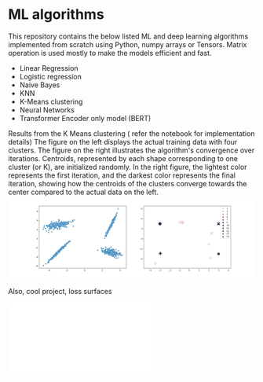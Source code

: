 # ML algorithms 

This repository contains the below listed ML and deep learning algorithms implemented from scratch using Python, numpy arrays or Tensors. Matrix operation is used mostly to make the models efficient and fast.
- Linear Regression
- Logistic regression
- Naive Bayes
- KNN
- K-Means clustering
- Neural Networks
- Transformer Encoder only model (BERT)

Results from the K Means clustering ( refer the notebook for implementation details)
The figure on the left displays the actual training data with four clusters. The figure on the right illustrates the algorithm's convergence over iterations. Centroids, represented by each shape corresponding to one cluster (or K), are initialized randomly. In the right figure, the lightest color represents the first iteration, and the darkest color represents the final iteration, showing how the centroids of the clusters converge towards the center compared to the actual data on the left.
![kmeans](kmeans_clusters.svg)

Also, cool project, loss surfaces

![loss_surface](3d_loss_surface.html)
